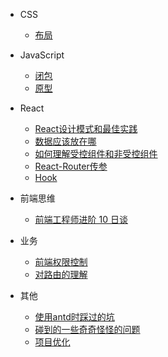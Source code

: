 - CSS

  - [布局](layout.md)

- JavaScript

  - [闭包](closure.md)
  - [原型](prototype.md)
- React
    - [React设计模式和最佳实践](designPattern&bestPractices.md)
    - [数据应该放在哪](whereToSaveData.md)
    - [如何理解受控组件和非受控组件](controlled&UncontrolledComponents.md)
    - [React-Router传参](passParamsInReact.md)
    - [Hook](hook.md)
- 前端思维
  - [前端工程师进阶 10 日谈](advanced.md)
- 业务
  - [前端权限控制](frontEndPermissionControl.md)
  - [对路由的理解](howToUnderstandRouter.md)
- 其他
  - [使用antd时踩过的坑](setbacksIHadWithAntD.md)
  - [碰到的一些奇奇怪怪的问题](strangeQuestions.md)
  - [项目优化](performanceOptimization.md)
